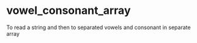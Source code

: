 # vowel_consonant_array
To read a string and then to separated vowels and consonant in separate array
